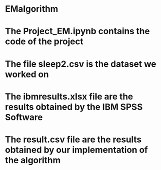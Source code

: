 # EMalgorithm
# The Project_EM.ipynb contains the code of the project
# The file sleep2.csv is the dataset we worked on
# The ibmresults.xlsx file are the results obtained by the IBM SPSS Software
# The result.csv file are the results obtained by our implementation of the algorithm
